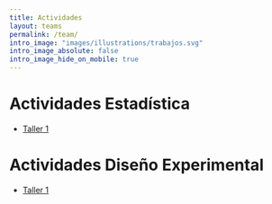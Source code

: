 ```yaml
---
title: Actividades
layout: teams
permalink: /team/
intro_image: "images/illustrations/trabajos.svg"
intro_image_absolute: false
intro_image_hide_on_mobile: true
---
```


# Actividades Estadística

- [Taller 1](https://edimer.quarto.pub/taller1-estad-202402/)

# Actividades Diseño Experimental

- [Taller 1](https://edimer.quarto.pub/taller1-disexp-202402/)
